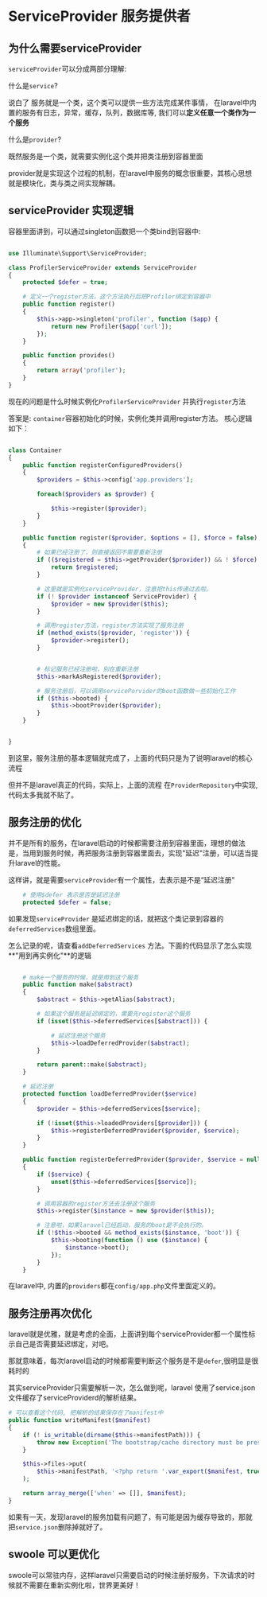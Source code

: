 #  ServiceProvider  服务提供者

## 为什么需要serviceProvider

`serviceProvider`可以分成两部分理解:

什么是`service`?

说白了 服务就是一个类，这个类可以提供一些方法完成某件事情， 在laravel中内置的服务有日志，异常，缓存，队列，数据库等, 我们可以**定义任意一个类作为一个服务**


什么是`provider`?

既然服务是一个类，就需要实例化这个类并把类注册到容器里面

provider就是实现这个过程的机制，在laravel中服务的概念很重要，其核心思想就是模块化，类与类之间实现解耦。


## serviceProvider 实现逻辑

容器里面讲到，可以通过singleton函数把一个类bind到容器中:

```php

use Illuminate\Support\ServiceProvider;

class ProfilerServiceProvider extends ServiceProvider
{
    protected $defer = true;

    # 定义一个register方法，这个方法执行后把Profiler绑定到容器中
    public function register()
    {
        $this->app->singleton('profiler', function ($app) {
            return new Profiler($app['curl']);
        });
    }

    public function provides()
    {
        return array('profiler');
    }
}

```

现在的问题是什么时候实例化`ProfilerServiceProvider` 并执行`register`方法

答案是: `container`容器初始化的时候，实例化类并调用register方法。
核心逻辑如下：

```php

class Container
{
    public function registerConfiguredProviders()
    {
        $providers = $this->config['app.providers'];

        foreach($providers as $provder) {

            $this->register($provider);
        }
    }

    public function register($provider, $options = [], $force = false)
    {
        # 如果已经注册了，则直接返回不需要重新注册
        if (($registered = $this->getProvider($provider)) && ! $force) {
            return $registered;
        }

        # 这里就是实例化serviceProvider，注意把this传递过去啦。
        if (! $provider instanceof ServiceProvider) {
            $provider = new $provider($this);
        }

        # 调用register方法，register方法实现了服务注册
        if (method_exists($provider, 'register')) {
            $provider->register();
        }


        # 标记服务已经注册啦，别在重新注册
        $this->markAsRegistered($provider);

        # 服务注册后，可以调用servicePorvider的boot函数做一些初始化工作
        if ($this->booted) {
            $this->bootProvider($provider);
        }
    }


}

```

到这里，服务注册的基本逻辑就完成了，上面的代码只是为了说明laravel的核心流程

但并不是laravel真正的代码，实际上，上面的流程 在`ProviderRepository`中实现, 代码太多我就不贴了。


## 服务注册的优化

并不是所有的服务，在laravel启动的时候都需要注册到容器里面，理想的做法是，当用到服务时候，再把服务注册到容器里面去，实现"延迟"注册，可以适当提升laravel的性能。

这样讲，就是需要`serviceProvider`有一个属性，去表示是不是“延迟注册”

```php
    # 使用$defer 表示是否是延迟注册
    protected $defer = false;

```

如果发现`serviceProvider` 是延迟绑定的话，就把这个类记录到容器的`deferredServices`数组里面。

怎么记录的呢，请查看`addDeferredServices` 方法。下面的代码显示了怎么实现**"用到再实例化"**的逻辑

```php

    # make一个服务的时候，就是用到这个服务
    public function make($abstract)
    {
        $abstract = $this->getAlias($abstract);

        # 如果这个服务是延迟绑定的，需要先register这个服务
        if (isset($this->deferredServices[$abstract])) {

            # 延迟注册这个服务
            $this->loadDeferredProvider($abstract);
        }

        return parent::make($abstract);
    }

    # 延迟注册
    protected function loadDeferredProvider($service)
    {
        $provider = $this->deferredServices[$service];

        if (!isset($this->loadedProviders[$provider])) {
            $this->registerDeferredProvider($provider, $service);
        }
    }

    public function registerDeferredProvider($provider, $service = null)
    {
        if ($service) {
            unset($this->deferredServices[$service]);
        }

        # 调用容器的register方法去注册这个服务
        $this->register($instance = new $provider($this));

        # 注意啦，如果laravel已经启动，服务的boot是不会执行的。
        if (!$this->booted && method_exists($instance, 'boot')) {
            $this->booting(function () use ($instance) {
                $instance->boot();
            });
        }
    }


```


在laravel中, 内置的`providers`都在`config/app.php`文件里面定义的。


## 服务注册再次优化

laravel就是优雅，就是考虑的全面，上面讲到每个serviceProvider都一个属性标示自己是否需要延迟绑定，对吧。


那就意味着，每次laravel启动的时候都需要判断这个服务是不是`defer`,很明显是很耗时的

其实serviceProvider只需要解析一次，怎么做到呢，laravel 使用了service.json文件缓存了serviceProviderd的解析结果。

```php
# 可以查看这个代码, 把解析的结果保存在了manifest中
public function writeManifest($manifest)
{
    if (! is_writable(dirname($this->manifestPath))) {
        throw new Exception('The bootstrap/cache directory must be present and writable.');
    }

    $this->files->put(
        $this->manifestPath, '<?php return '.var_export($manifest, true).';'
    );

    return array_merge(['when' => []], $manifest);
}

```

如果有一天，发现laravel的服务加载有问题了，有可能是因为缓存导致的，那就把`service.json`删除掉就好了。



## swoole 可以更优化

swoole可以常驻内存，这样laravel只需要启动的时候注册好服务，下次请求的时候就不需要在重新实例化啦，世界更美好！
